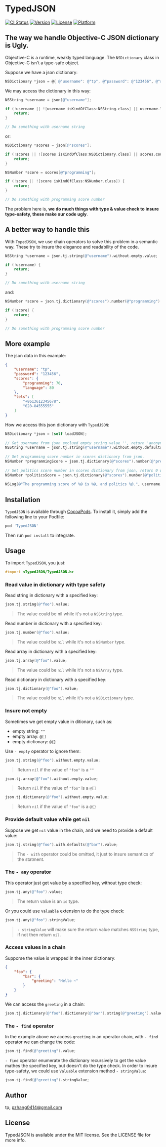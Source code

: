 # TypedJSON

[![CI Status](https://img.shields.io/travis/tp/TypedJSON.svg?style=flat)](https://travis-ci.org/tp/TypedJSON)
[![Version](https://img.shields.io/cocoapods/v/TypedJSON.svg?style=flat)](https://cocoapods.org/pods/TypedJSON)
[![License](https://img.shields.io/cocoapods/l/TypedJSON.svg?style=flat)](https://cocoapods.org/pods/TypedJSON)
[![Platform](https://img.shields.io/cocoapods/p/TypedJSON.svg?style=flat)](https://cocoapods.org/pods/TypedJSON)

## The way we handle Objective-C JSON dictionary is Ugly.

Objective-C is a runtime, weakly typed language. The `NSDictionary` class in Objective-C isn't a type-safe object. 

Suppose we have a json dictionary:

```objectivec
NSDictionary *json = @{ @"username": @"tp", @"password": @"123456", @"scores": @{ @"programming": @70, @"language": @80 }, @"tels": @[ @"1367890876", @"02884435261" ] };
```

We may access the dictionary in this way:

```objectivec
NSString *username = json[@"username"];

if (!username || ![username isKindOfClass:NSString.class] || username.length == 0) {
    return;
}

// Do something with username string
```

or:

```objectivec
NSDictionary *scores = json[@"scores"];

if (!scores || ![scores isKindOfClass:NSDictionary.class] || scores.count == 0) {
    return;
}

NSNumber *score = scores[@"programming"];

if (!score || ![score isKindOfClass:NSNumber.class]) {
    return;
}

// Do something with programming score number
```

The problem here is, **we do much things with type & value check to insure type-safety, these make our code ugly**.

## A better way to handle this

With `TypedJSON`, we use chain operators to solve this problem in a semantic way. These try to insure the elegance and readability of the code.

```objectivec
NSString *username = json.tj.string(@"username").without.empty.value;

if (!username) {
    return;
}

// Do something with username string
```

and:

```objectivec
NSNumber *score = json.tj.dictionary(@"scores").number(@"programming").value;

if (!score) {
    return;
}

// Do something with programming score number
```

## More example

The json data in this example:

```json
{
    "username": "tp",
    "password": "123456",
    "scores": {
        "programming": 70,
        "language": 80
    },
    "tels": [
        "+8613612345678",
        "028-84555555"
    ]
}
```

How we access this json dictionary with `TypedJSON`:

```objective-c
NSDictionary *json = [self loadJSON];
    
// Get username from json exclued empty string value '', return 'anonymous' while nil.
NSString *username = json.tj.string(@"username").without.empty.defaults(@"anonymous").value;
    
// Get programming score number in scores dictionary from json.
NSNumber *programmingScore = json.tj.dictionary(@"scores").number(@"programming").value;
    
// Get politics score number in scores dictionary from json, return 0 while politics do not exists.
NSNumber *politicsScore = json.tj.dictionary(@"scores").number(@"politics").with.defaults(@0).value;
    
NSLog(@"The programming score of %@ is %@, and politics %@.", username, programmingScore, politicsScore);
```

## Installation

`TypedJSON` is available through [CocoaPods](https://cocoapods.org). To install
it, simply add the following line to your Podfile:

```ruby
pod 'TypedJSON'
```

Then run `pod install` to integrate.

## Usage

To import `TypedJSON`, you just:

```objectivec
#import <TypedJSON/TypedJSON.h>
```

### Read value in dictionary with type safety

Read string in dictionary with a specified key:

```objectivec
json.tj.string(@"foo").value;
```

> The value could be nil while it's not a `NSString` type.

Read number in dictionary with a specified key:

```objectivec
json.tj.number(@"foo").value;
```

> The value could be `nil` while it's not a `NSNumber` type.

Read array in dictionary with a specified key:

```objectivec
json.tj.array(@"foo").value;
```

> The value could be `nil` while it's not a `NSArray` type.

Read dictionary in dictionary with a specified key:

```objectivec
json.tj.dictionary(@"foo").value;
```
> The value could be `nil` while it's not a `NSDictionary` type.

### Insure not empty

Sometimes we get empty value in ditionary, such as:

- empty string: `""`
- empty array: `@[]`
- empty dictionary: `@{}`

Use `- empty` operator to ignore them:

```objectivec
json.tj.string(@"foo").without.empty.value;
```

> Return `nil` if the value of `"foo"` is a `""`

```objectivec
json.tj.array(@"foo").without.empty.value;
```

> Return `nil` if the value of `"foo"` is a `@[]`

```objectivec
json.tj.dictionary(@"foo").without.empty.value;
```

> Return `nil` if the value of `"foo"` is a `@{}`

### Provide default value while get `nil`

Suppose we get `nil` value in the chain, and we need to provide a default value:

```objectivec
json.tj.string(@"foo").with.defaults(@"bar").value;
```

> The `- with` operator could be omitted, it just to insure semantics of the statment.

### The `- any` operator

This operator just get value by a specified key, without type check:

```objectivec
json.tj.any(@"foo").value;
```

> The return value is an `id` type.

Or you could use `Valuable` extension to do the type check:

```objectivec
json.tj.any(@"foo").stringValue;
```

> `- stringValue` will make sure the return value matches `NSString` type, if not then return `nil`.

### Access values in a chain

Supporse the value is wrapped in the inner dictionary:

```json
{
    "foo": {
        "bar": {
            "greeting": "Hello ~"
        }
    }
}
```

We can access the `greeting` in a chain:

```objectivec
json.tj.dictionary(@"foo").dictionary(@"bar").string(@"greeting").value;
```

### The `- find` operator

In the example above we access `greeting` in an operator chain, with `- find` operator we can change the code:

```objectivec
json.tj.find(@"greeting").value;
```

`- find` operator enumerate the dictionary recursively to get the value mathes the specified key, but doesn't do the type check. In order to insure type-safety, we could use `Valuable` extension method `- stringValue`:

```objectivec
json.tj.find(@"greeting").stringValue;
```

## Author

tp, pzhang0414@gmail.com

## License

TypedJSON is available under the MIT license. See the LICENSE file for more info.

